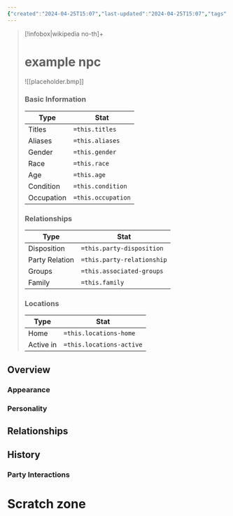 ```yaml
---
{"created":"2024-04-25T15:07","last-updated":"2024-04-25T15:07","tags":["People/NPC"],"titles":null,"aliases":null,"gender":null,"race":null,"age":null,"condition":null,"occupation":null,"party-relationship":null,"party-disposition":null,"associated-groups":null,"family":null,"locations-home":null,"locations-active":null,"publish":true,"note-icon":"npc","templater":["[[template - npc]]"],"path":"testing/01 link examples/example npc.md","permalink":"/testing/01-link-examples/example-npc/","PassFrontmatter":true}
---
```



> [!infobox|wikipedia no-th]+
> # example npc
> ![[placeholder.bmp]]
> ### Basic Information
> | Type |  Stat |
> | --- | --- |
> | Titles | `=this.titles` |
> | Aliases | `=this.aliases` |
> | Gender | `=this.gender` |
> | Race | `=this.race` |
> | Age | `=this.age` |
> | Condition | `=this.condition` |
> | Occupation | `=this.occupation` |
> ### Relationships
> | Type |  Stat |
> | --- | --- |
> | Disposition | `=this.party-disposition` |
> | Party Relation | `=this.party-relationship` |
> | Groups | `=this.associated-groups` |
> | Family | `=this.family`  |
> ### Locations
> | Type |  Stat |
> | --- | --- |
> | Home | `=this.locations-home` |
> | Active in | `=this.locations-active` |


## Overview


### Appearance


### Personality



## Relationships



## History


### Party Interactions



# Scratch zone





